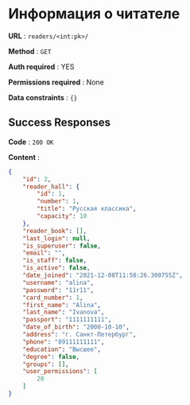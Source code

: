 # Информация о читателе

**URL** : `readers/<int:pk>/`

**Method** : `GET`

**Auth required** : YES

**Permissions required** : None

**Data constraints** : `{}`

## Success Responses

**Code** : `200 OK`

**Content** : 

```json
{
    "id": 2,
    "reader_hall": {
        "id": 1,
        "number": 1,
        "title": "Русская классика",
        "capacity": 10
    },
    "reader_book": [],
    "last_login": null,
    "is_superuser": false,
    "email": "",
    "is_staff": false,
    "is_active": false,
    "date_joined": "2021-12-08T11:50:26.300755Z",
    "username": "alina",
    "password": "11r11",
    "card_number": 1,
    "first_name": "Alina",
    "last_name": "Ivanova",
    "passport": "1111111111",
    "date_of_birth": "2000-10-10",
    "address": "г. Санкт-Петербург",
    "phone": "89111111111",
    "education": "Высшее",
    "degree": false,
    "groups": [],
    "user_permissions": [
        20
    ]
}
```

